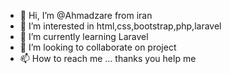 - 👋 Hi, I’m @Ahmadzare from iran
- 👀 I’m interested in html,css,bootstrap,php,laravel
- 🌱 I’m currently learning Laravel
- 💞️ I’m looking to collaborate on project
- 📫 How to reach me ...
 thanks you help me
<!---
Ahmadzare11337755/Ahmadzare11337755 is a ✨ special ✨ repository because its `README.md` (this file) appears on your GitHub profile.
You can click the Preview link to take a look at your changes.
--->
